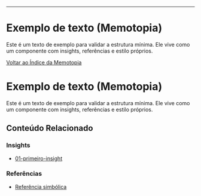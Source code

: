 ---
# Exemplo de texto (Memotopia)

Este é um texto de exemplo para validar a estrutura mínima.
Ele vive como um componente com insights, referências e estilo próprios.

[Voltar ao Índice da Memotopia](../../INDEX.md)

# Exemplo de texto (Memotopia)

Este é um texto de exemplo para validar a estrutura mínima.
Ele vive como um componente com insights, referências e estilo próprios.


## Conteúdo Relacionado

<!-- RELATED_CONTENT_START -->
### Insights
*   [01-primeiro-insight](./insights/01-primeiro-insight.md)
### Referências
*   [Referência simbólica](./referencias/ref1.md)
<!-- RELATED_CONTENT_END -->

